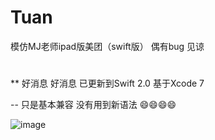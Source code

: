 # Tuan
模仿MJ老师ipad版美团（swift版） 偶有bug 见谅
#

** 好消息 好消息 已更新到Swift 2.0 基于Xcode 7  

-- 
只是基本兼容 没有用到新语法 😄😄😄😄

 ![image](https://github.com/aiqiuqiu/Tuan/blob/master/Tuan/1.gif)

